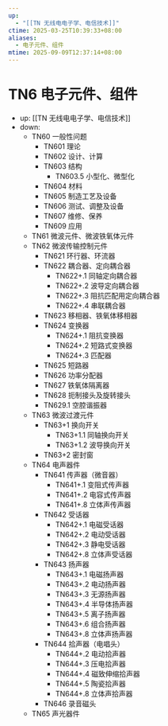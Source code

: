 ```yaml
---
up:
  - "[[TN 无线电电子学、电信技术]]"
ctime: 2025-03-25T10:39:33+08:00
aliases:
  - 电子元件、组件
mtime: 2025-09-09T12:37:14+08:00
---
```


# TN6 电子元件、组件

- up: [[TN 无线电电子学、电信技术]]
- down:	
	- TN60 一般性问题
		- TN601 理论
		- TN602 设计、计算
		- TN603 结构
			- TN603.5 小型化、微型化
		- TN604 材料
		- TN605 制造工艺及设备
		- TN606 测试、调整及设备
		- TN607 维修、保养
		- TN609 应用
	- TN61 微波元件、微波铁氧体元件
	- TN62 微波传输控制元件
		- TN621 环行器、环流器
		- TN622 耦合器、定向耦合器
			- TN622+.1 同轴定向耦合器
			- TN622+.2 波导定向耦合器
			- TN622+.3 阻抗匹配用定向耦合器
			- TN622+.4 串联耦合器
		- TN623 移相器、铁氧体移相器
		- TN624 变换器
			- TN624+.1 阻抗变换器
			- TN624+.2 短路式变换器
			- TN624+.3 匹配器
		- TN625 短路器
		- TN626 功率分配器
		- TN627 铁氧体隔离器
		- TN628 扼制接头及旋转接头
		- TN629.1 空腔谐振器
	- TN63 微波过渡元件
		- TN63+1 换向开关
			- TN63+1.1 同轴换向开关
			- TN63+1.2 波导换向开关
		- TN63+2 密封窗
	- TN64 电声器件
		- TN641 传声器（微音器）
			- TN641+.1 变阻式传声器
			- TN641+.2 电容式传声器
			- TN641+.8 立体声传声器
		- TN642 受话器
			- TN642+.1 电磁受话器
			- TN642+.2 电动受话器
			- TN642+.3 静电受话器
			- TN642+.8 立体声受话器
		- TN643 扬声器
			- TN643+.1 电磁扬声器
			- TN643+.2 电动扬声器
			- TN643+.3 无源扬声器
			- TN643+.4 半导体扬声器
			- TN643+.5 离子扬声器
			- TN643+.6 组合扬声器
			- TN643+.8 立体声扬声器
		- TN644 拾声器（电唱头）
			- TN644+.2 电动拾声器
			- TN644+.3 压电拾声器
			- TN644+.4 磁致伸缩拾声器
			- TN644+.5 陶瓷拾声器
			- TN644+.8 立体声拾声器
		- TN646 录音磁头
	- TN65 声光器件
		
